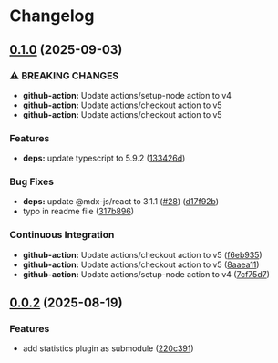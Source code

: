 # Changelog

## [0.1.0](https://github.com/OGKevin/comicreader.koplugin/compare/v0.0.2...v0.1.0) (2025-09-03)


### ⚠ BREAKING CHANGES

* **github-action:** Update actions/setup-node action to v4
* **github-action:** Update actions/checkout action to v5
* **github-action:** Update actions/checkout action to v5

### Features

* **deps:** update typescript to 5.9.2 ([133426d](https://github.com/OGKevin/comicreader.koplugin/commit/133426d3b03d7f66a2d203742198b9dbc2ce66e2))


### Bug Fixes

* **deps:** update @mdx-js/react to 3.1.1 ([#28](https://github.com/OGKevin/comicreader.koplugin/issues/28)) ([d17f92b](https://github.com/OGKevin/comicreader.koplugin/commit/d17f92bd99e53336fefc43e98ca0389487c7e3f2))
* typo in readme file ([317b896](https://github.com/OGKevin/comicreader.koplugin/commit/317b8966ce08a7855624d16cc8b9fc81b94476d6))


### Continuous Integration

* **github-action:** Update actions/checkout action to v5 ([f6eb935](https://github.com/OGKevin/comicreader.koplugin/commit/f6eb93592133714b42b55a4f94616a7ccd56bb19))
* **github-action:** Update actions/checkout action to v5 ([8aaea11](https://github.com/OGKevin/comicreader.koplugin/commit/8aaea11be5cf91fb44aa6a72d1428ce24f62399d))
* **github-action:** Update actions/setup-node action to v4 ([7cf75d7](https://github.com/OGKevin/comicreader.koplugin/commit/7cf75d7b702da89cb9aab766d7baf90866cfe964))

## [0.0.2](https://github.com/OGKevin/comicreader.koplugin/compare/v0.0.1...v0.0.2) (2025-08-19)

### Features

- add statistics plugin as submodule ([220c391](https://github.com/OGKevin/comicreader.koplugin/commit/220c391b31610f0a0adc84ba79b5105697618d1e))
